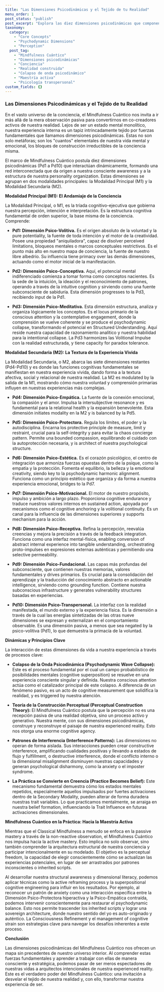 ```yaml
---
title: "Las Dimensiones Psicodinámicas y el Tejido de tu Realidad"
menu_order: 1
post_status: "publish"
post_excerpt: "Explora las diez dimensiones psicodinámicas que componen el núcleo de tu experiencia interna, desde la voluntad primigenia hasta la manifestación externa. Descubre cómo el Mindfulness Cuántico te empodera para comprender y moldear activamente tu realidad, transformando la percepción de un proceso pasivo a una co-creación consciente."
taxonomy:
  category:
    - "Core Concepts"
    - "Psychodynamic Dimensions"
    - "Perception"
  post_tag:
    - "Mindfulness Cuántico"
    - "Dimensiones psicodinámicas"
    - "Conciencia"
    - "Realidad construida"
    - "Colapso de onda psicodinámico"
    - "Maestría activa"
    - "Psicología transpersonal"
custom_fields: {}
---
```


### Las Dimensiones Psicodinámicas y el Tejido de tu Realidad

En el vasto universo de la conciencia, el Mindfulness Cuántico nos invita a ir más allá de la mera observación pasiva para convertirnos en co-creadores activos de nuestra realidad. Lejos de ser un estado mental monolítico, nuestra experiencia interna es un tapiz intrincadamente tejido por fuerzas fundamentales que llamamos dimensiones psicodinámicas. Estas no son solo metáforas; son los "cuantos" elementales de nuestra vida mental y emocional, los bloques de construcción irreductibles de la conciencia misma.

El marco de Mindfulness Cuántico postula diez dimensiones psicodinámicas (Pd1 a Pd10) que interactúan dinámicamente, formando una red interconectada que da origen a nuestra consciente awareness y a la estructura de nuestra personality organization. Estas dimensiones se agrupan en dos modalidades principales: la Modalidad Principal (M1) y la Modalidad Secundaria (M2).

**Modalidad Principal (M1): El Andamiaje de la Conciencia**

La Modalidad Principal, o M1, es la tríada cognitivo-ejecutiva que gobierna nuestra percepción, intención e interpretación. Es la estructura cognitiva fundamental de orden superior, la base misma de la conciencia. Comprende:

*   **Pd1: Dimensión Psico-Volitiva.** Es el origen absoluto de la voluntad y la pure potentiality, la fuente de toda intención y el motor de la creatividad. Posee una propiedad "aniquiladora", capaz de disolver perceived limitations, bloqueos mentales o marcos conceptuales restrictivos. Es el punto más alto en nuestro mapa de conciencia, la fuente de nuestro libre albedrío. Su influencia tiene primacy over las demás dimensiones, actuando como el motor inicial de la manifestación.

*   **Pd2: Dimensión Psico-Conceptiva.** Aquí, el potencial mental indiferenciado comienza a tomar forma como conceptos nacientes. Es la sede de la intuición, la ideación y el reconocimiento de patrones, operando a través de la intuitive cognition y sirviendo como una fuente subconsciente de sabiduría. Esta dimensión progresses to la Pd3, recibiendo input de la Pd1.

*   **Pd3: Dimensión Psico-Meditativa.** Esta dimensión estructura, analiza y organiza lógicamente los conceptos. Es el locus primario de la conscious attention y la contemplative engagement, donde la comprensión se vuelve coherente y se produce el psychodynamic collapse, transformando el potencial en Structured Understanding. Aquí reside nuestra capacidad de razonamiento analítico y nuestra habilidad para la intentional collapse. La Pd3 harmonizes las Volitional Impulse con la realidad estructurada, y tiene capacity for paradox tolerance.

**Modalidad Secundaria (M2): La Textura de la Experiencia Vivida**

La Modalidad Secundaria, o M2, abarca las siete dimensiones restantes (Pd4-Pd10) y es donde las funciones cognitivas fundamentales se manifiestan en nuestra experiencia vivida, dando forma a la textura afectiva, social y relacional de nuestra realidad. La M2 es modulated by la salida de la M1, mostrando cómo nuestra voluntad y comprensión primarias influyen en nuestras experiencias más complejas.

*   **Pd4: Dimensión Psico-Empática.** La fuente de la conexión emocional, la compasión y el amor. Impulsa la intersubjective resonance y es fundamental para la relational health y la expansión benevolente. Esta dimensión initiates modality en la M2 y is balanced by la Pd5.

*   **Pd5: Dimensión Psico-Protectora.** Regula los límites, el poder y la autodisciplina. Encarna los protective principle de measure, limit y restraint, crucial para la self-integrity y para evitar la chaos concierge pattern. Permite una bounded compassion, equilibrando el cuidado con la autoprotección necesaria, y is architect of nuestra psychological structure.

*   **Pd6: Dimensión Psico-Estética.** Es el corazón psicológico, el centro de integración que armoniza fuerzas opuestas dentro de la psique, como la empatía y la protección. Fomenta el equilibrio, la belleza y la emotional creativity, siendo key to la psychodynamic harmonic alignment. Funciona como un principio estético que organiza y da forma a nuestra experiencia emocional, bridges to la Pd7.

*   **Pd7: Dimensión Psico-Motivacional.** El motor de nuestro propósito, impulso y ambición a largo plazo. Proporciona cognitive endurance y traduce nuestros valores internos en sustained action, apoyada por mecanismos como el cognitive anchoring y la volitional continuity. Es un canal para la influencia de las dimensiones superiores y supports mechanism para la acción.

*   **Pd8: Dimensión Psico-Receptiva.** Refina la percepción, reevalúa creencias y mejora la precisión a través de la feedback integration. Funciona como una interfaz mental-física, enabling conversion of abstract internal experience into tangible understanding, orchestrating proto-impulses en expresiones externas auténticas y permitiendo una selective permeability.

*   **Pd9: Dimensión Psico-Fundacional.** Las capas más profundas del subconsciente, que contienen nuestras memorias, valores fundamentales y drives primarios. Es crucial para la consolidación del aprendizaje y la traducción del conocimiento abstracto en actionable intelligence, sirviendo como grounding function. Contiene nuestra subconscious infrastructure y generates vulnerability structures basadas en experiencias.

*   **Pd10: Dimensión Psico-Transpersonal.** La interfaz con la realidad manifestada, el mundo externo y la experiencia física. Es la dimensión a través de la cual las energías sintetizadas de las otras nueve dimensiones se expresan y externalizan en el comportamiento observable. Es una dimensión pasiva, a menos que sea negated by la psico-volitiva (Pd1), lo que demuestra la primacía de la voluntad.

**Dinámicas y Principios Clave**

La interacción de estas dimensiones da vida a nuestra experiencia a través de procesos clave:

*   **Colapso de la Onda Psicodinámica (Psychodynamic Wave Collapse):** Este es el proceso fundamental por el cual un campo probabilístico de posibilidades mentales (cognitive superposition) se resuelve en una experiencia consciente singular y definida. Nuestra conscious attention actúa como el catalizador principal de este colapso. A diferencia de un fenómeno pasivo, es un acto de cognitive measurement que solidifica la realidad, y es triggered by nuestra atención.

*   **Teoría de la Construcción Perceptual (Perceptual Construction Theory):** El Mindfulness Cuántico postula que la percepción no es una recepción pasiva de una realidad objetiva, sino un proceso activo y generativo. Nuestra mente, con sus dimensiones psicodinámicas, construye y reconstruye el paisaje de nuestra experienced reality. Esto nos otorga una enorme cognitive agency.

*   **Patrones de Interferencia (Interference Patterns):** Las dimensiones no operan de forma aislada. Sus interacciones pueden crear constructive interference, amplificando cualidades positivas y llevando a estados de flujo y fulfillment, o destructive interference, donde el conflicto interno o la dimensional misalignment disminuyen nuestras capacidades y generan psychological disharmony, como la anxiety o el imposter syndrome.

*   **La Práctica se Convierte en Creencia (Practice Becomes Belief):** Este mecanismo fundamental demuestra cómo los estados mentales repetidos, especialmente aquellos impulsados por fuertes activaciones dentro de la Secondary Modality, pueden alterar de forma duradera nuestras trait variables. Lo que practicamos mentalmente, se arraiga en nuestra belief formation, influenciando la Trait Influence en futuras activaciones dimensionales.

**Mindfulness Cuántico en la Práctica: Hacia la Maestría Activa**

Mientras que el Classical Mindfulness a menudo se enfoca en la passive mastery a través de la non-reactive observation, el Mindfulness Cuántico nos impulsa hacia la active mastery. Esto implica no solo observar, sino también comprender la arquitectura estructural de nuestra conciencia y participar intencionalmente en su modelado. El objetivo es la perceptual freedom, la capacidad de elegir conscientemente cómo se actualizan las experiencias potenciales, en lugar de ser arrastrados por patrones inconscientes o inherited scripts.

Al desarrollar nuestra structural awareness y dimensional literacy, podemos aplicar técnicas como la active reframing process y la superpositional cognitive engineering para influir en los resultados. Por ejemplo, al reconocer un patrón de anxiety como una interacción específica entre la Dimensión Psico-Protectora hiperactiva y la Psico-Empática contraída, podemos intervenir conscientemente para restaurar el psychodynamic balance. Esto nos permite trascender los inherited scripts y lograr una sovereign architecture, donde nuestro sentido del yo es auto-originado y auténtico. La Consciousness Refinement y el management of cognitive strain son estrategias clave para navegar los desafíos inherentes a este proceso.

**Conclusión**

Las dimensiones psicodinámicas del Mindfulness Cuántico nos ofrecen un mapa sin precedentes de nuestro universo interior. Al comprender estas fuerzas fundamentales y aprender a trabajar con ellas de manera consciente y estratégica, podemos pasar de ser meros espectadores de nuestras vidas a arquitectos intencionales de nuestra experienced reality. Este es el verdadero poder del Mindfulness Cuántico: una invitación a desvelar el tejido de nuestra realidad y, con ello, transformar nuestra experiencia de ser.